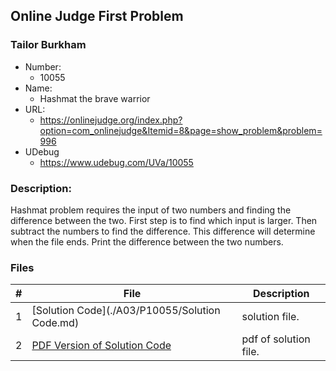 ## Online Judge First Problem
### Tailor Burkham
- Number:
  - 10055
- Name:
  - Hashmat the brave warrior
- URL:
  - https://onlinejudge.org/index.php?option=com_onlinejudge&Itemid=8&page=show_problem&problem=996
- UDebug
  - https://www.udebug.com/UVa/10055

### Description: 
Hashmat problem requires the input of two numbers and finding the difference between the two. First step is to find which input is larger. Then subtract the numbers to find the difference. This difference will determine when the file ends. Print the difference between the two numbers.

### Files

|   #   | File                       | Description                                                |
| :---: | -------------------------- | ---------------------------------------------------------- |
|   1   | [Solution Code](./A03/P10055/Solution Code.md)     | solution file.                                     |
|   2   | [PDF Version of Solution Code](./A03/P10055)       | pdf of solution file.                              |
